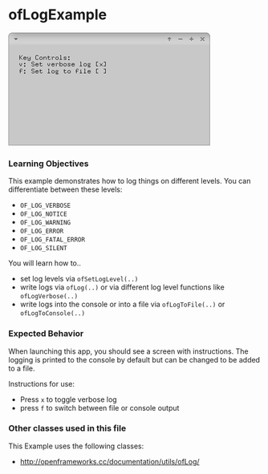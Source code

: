 # ofLogExample

![Screenshot of ofLogExample](ofLogExample.png)

### Learning Objectives

This example demonstrates how to log things on different levels. You can differentiate between these levels:
* ```OF_LOG_VERBOSE```
* ```OF_LOG_NOTICE```
* ```OF_LOG_WARNING```
* ```OF_LOG_ERROR```
* ```OF_LOG_FATAL_ERROR```
* ```OF_LOG_SILENT```

You will learn how to..
* set log levels via ```ofSetLogLevel(..)```
* write logs via ```ofLog(..)``` or via different log level functions like ```ofLogVerbose(..)```
* write logs into the console or into a file via ```ofLogToFile(..)``` or ```ofLogToConsole(..)```


### Expected Behavior

When launching this app, you should see a screen with instructions. The logging is printed to the console by default but can be changed to be added to a file.

Instructions for use:

* Press ```x``` to toggle verbose log
* press ```f``` to switch between file or console output

### Other classes used in this file

This Example uses the following classes:

* http://openframeworks.cc/documentation/utils/ofLog/
